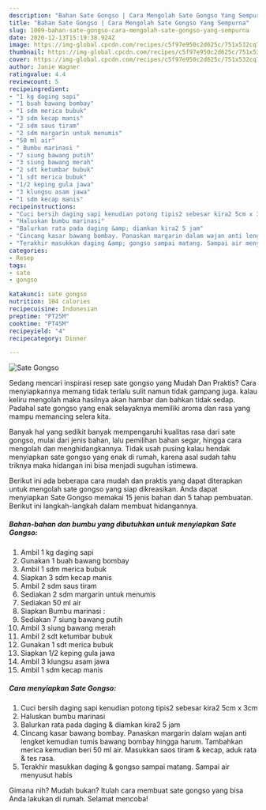 ```yaml
---
description: "Bahan Sate Gongso | Cara Mengolah Sate Gongso Yang Sempurna"
title: "Bahan Sate Gongso | Cara Mengolah Sate Gongso Yang Sempurna"
slug: 1009-bahan-sate-gongso-cara-mengolah-sate-gongso-yang-sempurna
date: 2020-12-13T15:19:38.924Z
image: https://img-global.cpcdn.com/recipes/c5f97e950c2d625c/751x532cq70/sate-gongso-foto-resep-utama.jpg
thumbnail: https://img-global.cpcdn.com/recipes/c5f97e950c2d625c/751x532cq70/sate-gongso-foto-resep-utama.jpg
cover: https://img-global.cpcdn.com/recipes/c5f97e950c2d625c/751x532cq70/sate-gongso-foto-resep-utama.jpg
author: Janie Wagner
ratingvalue: 4.4
reviewcount: 5
recipeingredient:
- "1 kg daging sapi"
- "1 buah bawang bombay"
- "1 sdm merica bubuk"
- "3 sdm kecap manis"
- "2 sdm saus tiram"
- "2 sdm margarin untuk menumis"
- "50 ml air"
- " Bumbu marinasi "
- "7 siung bawang putih"
- "3 siung bawang merah"
- "2 sdt ketumbar bubuk"
- "1 sdt merica bubuk"
- "1/2 keping gula jawa"
- "3 klungsu asam jawa"
- "1 sdm kecap manis"
recipeinstructions:
- "Cuci bersih daging sapi kenudian potong tipis2 sebesar kira2 5cm x 3cm"
- "Haluskan bumbu marinasi"
- "Balurkan rata pada daging &amp; diamkan kira2 5 jam"
- "Cincang kasar bawang bombay. Panaskan margarin dalam wajan anti lengket kemudian tumis bawang bombay hingga harum. Tambahkan merica kemudian beri 50 ml air. Masukkan saos tiram &amp; kecap, aduk rata &amp; tes rasa."
- "Terakhir masukkan daging &amp; gongso sampai matang. Sampai air menyusut habis"
categories:
- Resep
tags:
- sate
- gongso

katakunci: sate gongso 
nutrition: 104 calories
recipecuisine: Indonesian
preptime: "PT25M"
cooktime: "PT45M"
recipeyield: "4"
recipecategory: Dinner

---
```



![Sate Gongso](https://img-global.cpcdn.com/recipes/c5f97e950c2d625c/751x532cq70/sate-gongso-foto-resep-utama.jpg)

Sedang mencari inspirasi resep sate gongso yang Mudah Dan Praktis? Cara menyiapkannya memang tidak terlalu sulit namun tidak gampang juga. kalau keliru mengolah maka hasilnya akan hambar dan bahkan tidak sedap. Padahal sate gongso yang enak selayaknya memiliki aroma dan rasa yang mampu memancing selera kita.

Banyak hal yang sedikit banyak mempengaruhi kualitas rasa dari sate gongso, mulai dari jenis bahan, lalu pemilihan bahan segar, hingga cara mengolah dan menghidangkannya. Tidak usah pusing kalau hendak menyiapkan sate gongso yang enak di rumah, karena asal sudah tahu triknya maka hidangan ini bisa menjadi suguhan istimewa.




Berikut ini ada beberapa cara mudah dan praktis yang dapat diterapkan untuk mengolah sate gongso yang siap dikreasikan. Anda dapat menyiapkan Sate Gongso memakai 15 jenis bahan dan 5 tahap pembuatan. Berikut ini langkah-langkah dalam membuat hidangannya.

<!--inarticleads1-->

##### Bahan-bahan dan bumbu yang dibutuhkan untuk menyiapkan Sate Gongso:

1. Ambil 1 kg daging sapi
1. Gunakan 1 buah bawang bombay
1. Ambil 1 sdm merica bubuk
1. Siapkan 3 sdm kecap manis
1. Ambil 2 sdm saus tiram
1. Sediakan 2 sdm margarin untuk menumis
1. Sediakan 50 ml air
1. Siapkan  Bumbu marinasi :
1. Sediakan 7 siung bawang putih
1. Ambil 3 siung bawang merah
1. Ambil 2 sdt ketumbar bubuk
1. Gunakan 1 sdt merica bubuk
1. Siapkan 1/2 keping gula jawa
1. Ambil 3 klungsu asam jawa
1. Ambil 1 sdm kecap manis




<!--inarticleads2-->

##### Cara menyiapkan Sate Gongso:

1. Cuci bersih daging sapi kenudian potong tipis2 sebesar kira2 5cm x 3cm
1. Haluskan bumbu marinasi
1. Balurkan rata pada daging &amp; diamkan kira2 5 jam
1. Cincang kasar bawang bombay. Panaskan margarin dalam wajan anti lengket kemudian tumis bawang bombay hingga harum. Tambahkan merica kemudian beri 50 ml air. Masukkan saos tiram &amp; kecap, aduk rata &amp; tes rasa.
1. Terakhir masukkan daging &amp; gongso sampai matang. Sampai air menyusut habis




Gimana nih? Mudah bukan? Itulah cara membuat sate gongso yang bisa Anda lakukan di rumah. Selamat mencoba!
